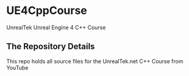 # UE4CppCourse
UnrealTek Unreal Engine 4 C++ Course

## The Repository Details
This repo holds all source files for the UnrealTek.net C++ Course from YouTube
